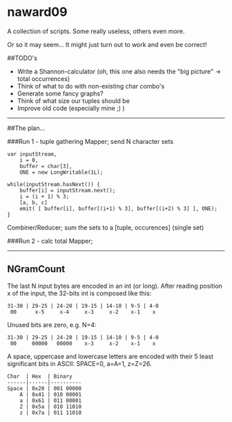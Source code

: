 naward09
========

A collection of scripts. Some really useless, others even more.

Or so it may seem... It might just turn out to work and even be correct!

##TODO's
* Write a Shannon-calculator (oh, this one also needs the "big picture" -> total occurrences)
* Think of what to do with non-existing char combo's
* Generate some fancy graphs?
* Think of what size our tuples should be
* Improve old code (especially mine ;) )


---
##The plan...

###Run 1 - tuple gathering
Mapper; send N character sets

    var inputStream,
		i = 0,
		buffer = char[3],
		ONE = new LongWritable(1L);

	while(inputStream.hasNext()) {
		buffer[i] = inputStream.next();
		i = (i + 1) % 3;
		[a, b, c]
		emit( [ buffer[i], buffer[(i+1) % 3], buffer[(i+2) % 3] ], ONE);
	}

Combiner/Reducer; sum the sets to a \[tuple, occurences\]
(single set)

###Run 2 - calc total
Mapper; 


---
## NGramCount

The last N input bytes are encoded in an int (or long). After reading position x of the input, the 32-bits int is composed like this:

    31-30 | 29-25 | 24-20 | 19-15 | 14-10 | 9-5 | 4-0 
     00      x-5     x-4     x-3     x-2    x-1    x

Unused bits are zero, e.g. N=4:

    31-30 | 29-25 | 24-20 | 19-15 | 14-10 | 9-5 | 4-0 
     00     00000   00000    x-3     x-2    x-1    x

A space, uppercase and lowercase letters are encoded with their 5 least significant bits in ASCII: SPACE=0, a=A=1, z=Z=26.

    Char  | Hex  | Binary
    ------|------|----------
    Space | 0x20 | 001 00000
        A | 0x41 | 010 00001
        a | 0x61 | 011 00001
        Z | 0x5a | 010 11010
        z | 0x7a | 011 11010
